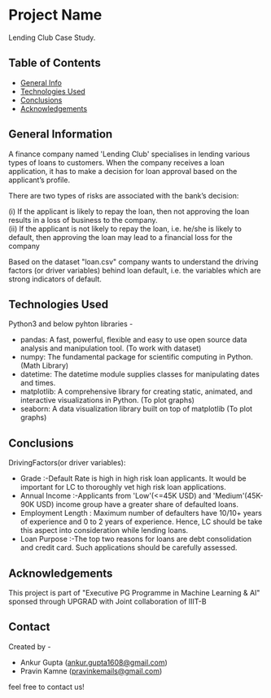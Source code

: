 # Project Name
Lending Club Case Study.

## Table of Contents
* [General Info](#general-information)
* [Technologies Used](#technologies-used)
* [Conclusions](#conclusions)
* [Acknowledgements](#acknowledgements)

<!-- You can include any other section that is pertinent to your problem -->

## General Information
A finance company named 'Lending Club' specialises in lending various types of loans to customers. When the company receives a loan application, it has to make a decision for loan approval based on the applicant’s profile. <br>

There are two types of risks are associated with the bank’s decision:

(i) If the applicant is likely to repay the loan, then not approving the loan results in a loss of business to the company.<br>
(ii) If the applicant is not likely to repay the loan, i.e. he/she is likely to default, then approving the loan may lead to a financial loss for the company<br>

Based on the dataset "loan.csv" company wants to understand the driving factors (or driver variables) behind loan default, i.e. the variables which are strong indicators of default.


<!-- You don't have to answer all the questions - just the ones relevant to your project. -->


## Technologies Used
Python3 and below pyhton libraries -
- pandas: A fast, powerful, flexible and easy to use open source data analysis and manipulation tool. (To work with dataset)
- numpy: The fundamental package for scientific computing in Python. (Math Library)
- datetime: The datetime module supplies classes for manipulating dates and times.  
- matplotlib: A comprehensive library for creating static, animated, and interactive visualizations in Python. (To plot graphs)
- seaborn: A data visualization library built on top of matplotlib (To plot graphs)


<!-- As the libraries versions keep on changing, it is recommended to mention the version of library used in this project -->

## Conclusions
DrivingFactors(or driver variables):
- Grade :-Default Rate is high in high risk loan applicants. It would be important for LC to thoroughly vet high risk loan applications.
- Annual Income :-Applicants from 'Low'(<=45K USD) and 'Medium'(45K-90K USD) income group have a greater share of defaulted loans.
- Employment Length : Maximum number of defaulters have 10/10+ years of experience and 0 to 2 years of experience. Hence, LC should be take this aspect into consideration while lending loans.
- Loan Purpose :-The top two reasons for loans are debt consolidation and credit card. Such applications should be carefully assessed.

<!-- You don't have to answer all the questions - just the ones relevant to your project. -->

## Acknowledgements
This project is part of "Executive PG Programme in Machine Learning & AI" sponsed through UPGRAD with Joint collaboration of IIIT-B

## Contact
Created by -

- Ankur Gupta (ankur.gupta1608@gmail.com)
- Pravin Kamne (pravinkemails@gmail.com)

feel free to contact us!


<!-- Optional -->
<!-- ## License -->
<!-- This project is open source and available under the [... License](). -->

<!-- You don't have to include all sections - just the one's relevant to your project -->

